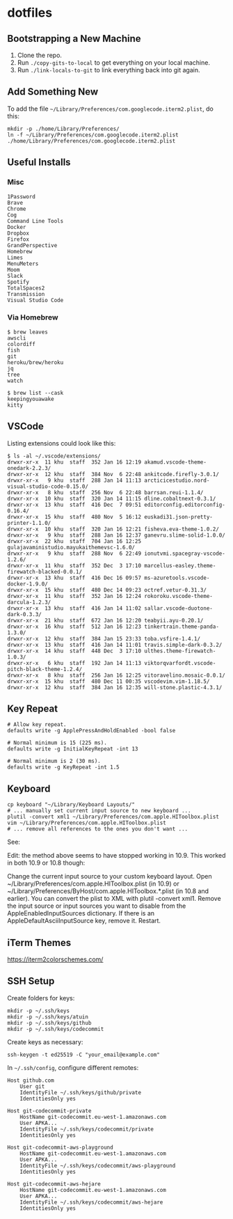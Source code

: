 # dotfiles

## Bootstrapping a New Machine

1. Clone the repo.
2. Run `./copy-gits-to-local` to get everything on your local machine.
3. Run `./link-locals-to-git` to link everything back into git again.

## Add Something New

To add the file `~/Library/Preferences/com.googlecode.iterm2.plist`, do this:

```
mkdir -p ./home/Library/Preferences/
ln -f ~/Library/Preferences/com.googlecode.iterm2.plist ./home/Library/Preferences/com.googlecode.iterm2.plist
```

## Useful Installs

### Misc

```
1Password
Brave
Chrome
Cog
Command Line Tools
Docker
Dropbox
Firefox
GrandPerspective
Homebrew
Limes
MenuMeters
Moom
Slack
Spotify
TotalSpaces2
Transmission
Visual Studio Code
```

### Via Homebrew

```
$ brew leaves
awscli
colordiff
fish
git
heroku/brew/heroku
jq
tree
watch

$ brew list --cask
keepingyouawake
kitty
```


## VSCode

Listing extensions could look like this:

```
$ ls -al ~/.vscode/extensions/
drwxr-xr-x  11 khu  staff  352 Jan 16 12:19 akamud.vscode-theme-onedark-2.2.3/
drwxr-xr-x  12 khu  staff  384 Nov  6 22:48 ankitcode.firefly-3.0.1/
drwxr-xr-x   9 khu  staff  288 Jan 14 11:13 arcticicestudio.nord-visual-studio-code-0.15.0/
drwxr-xr-x   8 khu  staff  256 Nov  6 22:48 barrsan.reui-1.1.4/
drwxr-xr-x  10 khu  staff  320 Jan 14 11:15 dline.cobaltnext-0.3.1/
drwxr-xr-x  13 khu  staff  416 Dec  7 09:51 editorconfig.editorconfig-0.16.4/
drwxr-xr-x  15 khu  staff  480 Nov  5 16:12 euskadi31.json-pretty-printer-1.1.0/
drwxr-xr-x  10 khu  staff  320 Jan 16 12:21 fisheva.eva-theme-1.0.2/
drwxr-xr-x   9 khu  staff  288 Jan 16 12:37 ganevru.slime-solid-1.0.0/
drwxr-xr-x  22 khu  staff  704 Jan 16 12:25 gulajavaministudio.mayukaithemevsc-1.6.0/
drwxr-xr-x   9 khu  staff  288 Nov  6 22:49 ionutvmi.spacegray-vscode-1.2.6/
drwxr-xr-x  11 khu  staff  352 Dec  3 17:10 marcellus-easley.theme-firewatch-blacked-0.0.1/
drwxr-xr-x  13 khu  staff  416 Dec 16 09:57 ms-azuretools.vscode-docker-1.9.0/
drwxr-xr-x  15 khu  staff  480 Dec 14 09:23 octref.vetur-0.31.3/
drwxr-xr-x  11 khu  staff  352 Jan 16 12:24 rokoroku.vscode-theme-darcula-1.2.3/
drwxr-xr-x  13 khu  staff  416 Jan 14 11:02 sallar.vscode-duotone-dark-0.3.3/
drwxr-xr-x  21 khu  staff  672 Jan 16 12:20 teabyii.ayu-0.20.1/
drwxr-xr-x  16 khu  staff  512 Jan 16 12:23 tinkertrain.theme-panda-1.3.0/
drwxr-xr-x  12 khu  staff  384 Jan 15 23:33 toba.vsfire-1.4.1/
drwxr-xr-x  13 khu  staff  416 Jan 14 11:01 travis.simple-dark-0.3.2/
drwxr-xr-x  14 khu  staff  448 Dec  3 17:10 ulthes.theme-firewatch-1.0.3/
drwxr-xr-x   6 khu  staff  192 Jan 14 11:13 viktorqvarfordt.vscode-pitch-black-theme-1.2.4/
drwxr-xr-x   8 khu  staff  256 Jan 16 12:25 vitoravelino.mosaic-0.0.1/
drwxr-xr-x  15 khu  staff  480 Dec 11 00:35 vscodevim.vim-1.18.5/
drwxr-xr-x  12 khu  staff  384 Jan 16 12:35 will-stone.plastic-4.3.1/
```

## Key Repeat

```
# Allow key repeat.
defaults write -g ApplePressAndHoldEnabled -bool false

# Normal minimum is 15 (225 ms).
defaults write -g InitialKeyRepeat -int 13

# Normal minimum is 2 (30 ms).
defaults write -g KeyRepeat -int 1.5
```

## Keyboard

```
cp keyboard "~/Library/Keyboard Layouts/"
# ... manually set current input source to new keyboard ...
plutil -convert xml1 ~/Library/Preferences/com.apple.HIToolbox.plist
vim ~/Library/Preferences/com.apple.HIToolbox.plist
# ... remove all references to the ones you don't want ...
```

See:

Edit: the method above seems to have stopped working in 10.9. This worked in both 10.9 or 10.8 though:

Change the current input source to your custom keyboard layout.
Open ~/Library/Preferences/com.apple.HIToolbox.plist (in 10.9) or ~/Library/Preferences/ByHost/com.apple.HIToolbox.*.plist (in 10.8 and earlier). You can convert the plist to XML with plutil -convert xml1.
Remove the input source or input sources you want to disable from the AppleEnabledInputSources dictionary. If there is an AppleDefaultAsciiInputSource key, remove it.
Restart.


## iTerm Themes

https://iterm2colorschemes.com/


## SSH Setup

Create folders for keys:

```
mkdir -p ~/.ssh/keys
mkdir -p ~/.ssh/keys/atuin
mkdir -p ~/.ssh/keys/github
mkdir -p ~/.ssh/keys/codecommit
```

Create keys as necessary:

```
ssh-keygen -t ed25519 -C "your_email@example.com"
```

In `~/.ssh/config`, configure different remotes:

```
Host github.com
    User git
    IdentityFile ~/.ssh/keys/github/private
    IdentitiesOnly yes

Host git-codecommit-private
    HostName git-codecommit.eu-west-1.amazonaws.com
    User APKA...
    IdentityFile ~/.ssh/keys/codecommit/private
    IdentitiesOnly yes

Host git-codecommit-aws-playground
	HostName git-codecommit.eu-west-1.amazonaws.com
	User APKA...
	IdentityFile ~/.ssh/keys/codecommit/aws-playground
	IdentitiesOnly yes

Host git-codecommit-aws-hejare
	HostName git-codecommit.eu-west-1.amazonaws.com
	User APKA...
	IdentityFile ~/.ssh/keys/codecommit/aws-hejare
	IdentitiesOnly yes
```
